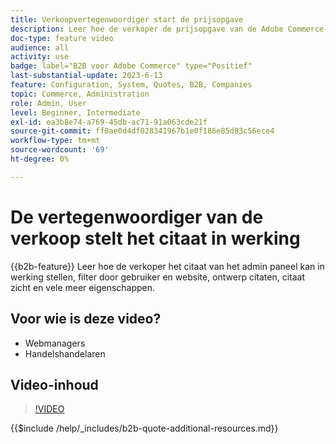 ```yaml
---
title: Verkoopvertegenwoordiger start de prijsopgave
description: Leer hoe de verkoper de prijsopgave van de Adobe Commerce-beheerder kan initiëren
doc-type: feature video
audience: all
activity: use
badge: label="B2B voor Adobe Commerce" type="Positief"
last-substantial-update: 2023-6-13
feature: Configuration, System, Quotes, B2B, Companies
topic: Commerce, Administration
role: Admin, User
level: Beginner, Intermediate
exl-id: ea3b8e74-a769-45db-ac71-91a063cde21f
source-git-commit: ff0ae0d4df028341967b1e0f186e85d83c56ece4
workflow-type: tm+mt
source-wordcount: '69'
ht-degree: 0%

---
```


# De vertegenwoordiger van de verkoop stelt het citaat in werking

{{b2b-feature}}
Leer hoe de verkoper het citaat van het admin paneel kan in werking stellen, filter door gebruiker en website, ontwerp citaten, citaat zicht en vele meer eigenschappen.

## Voor wie is deze video?

- Webmanagers
- Handelshandelaren

## Video-inhoud

>[!VIDEO](https://video.tv.adobe.com/v/3420390?learn=on)

{{$include /help/_includes/b2b-quote-additional-resources.md}}
